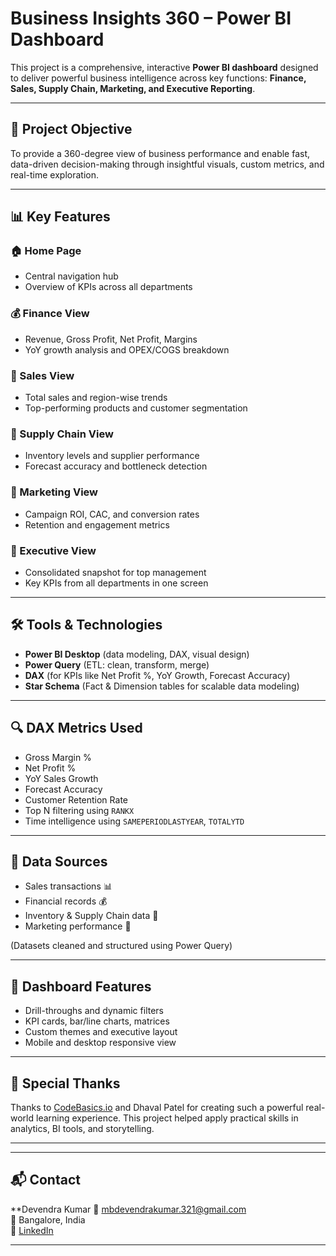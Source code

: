 
# Business Insights 360 – Power BI Dashboard

This project is a comprehensive, interactive **Power BI dashboard** designed to deliver powerful business intelligence across key functions: **Finance, Sales, Supply Chain, Marketing, and Executive Reporting**.

---

## 📌 Project Objective

To provide a 360-degree view of business performance and enable fast, data-driven decision-making through insightful visuals, custom metrics, and real-time exploration.

---

## 📊 Key Features

### 🏠 Home Page
- Central navigation hub
- Overview of KPIs across all departments

### 💰 Finance View
- Revenue, Gross Profit, Net Profit, Margins
- YoY growth analysis and OPEX/COGS breakdown

### 🛒 Sales View
- Total sales and region-wise trends
- Top-performing products and customer segmentation

### 🚚 Supply Chain View
- Inventory levels and supplier performance
- Forecast accuracy and bottleneck detection

### 📣 Marketing View
- Campaign ROI, CAC, and conversion rates
- Retention and engagement metrics

### 🧠 Executive View
- Consolidated snapshot for top management
- Key KPIs from all departments in one screen

---

## 🛠️ Tools & Technologies

- **Power BI Desktop** (data modeling, DAX, visual design)
- **Power Query** (ETL: clean, transform, merge)
- **DAX** (for KPIs like Net Profit %, YoY Growth, Forecast Accuracy)
- **Star Schema** (Fact & Dimension tables for scalable data modeling)

---

## 🔍 DAX Metrics Used

- Gross Margin %  
- Net Profit %  
- YoY Sales Growth  
- Forecast Accuracy  
- Customer Retention Rate  
- Top N filtering using `RANKX`  
- Time intelligence using `SAMEPERIODLASTYEAR`, `TOTALYTD`

---

## 📂 Data Sources

- Sales transactions 📊  
- Financial records 💰  
- Inventory & Supply Chain data 🚚  
- Marketing performance 📢  

(Datasets cleaned and structured using Power Query)

---

## 🎨 Dashboard Features

- Drill-throughs and dynamic filters  
- KPI cards, bar/line charts, matrices  
- Custom themes and executive layout  
- Mobile and desktop responsive view

---

## 🙌 Special Thanks

Thanks to [CodeBasics.io](https://codebasics.io) and Dhaval Patel for creating such a powerful real-world learning experience. This project helped apply practical skills in analytics, BI tools, and storytelling.

---



---

## 📬 Contact

**Devendra Kumar
📧 mbdevendrakumar.321@gmail.com  
📍 Bangalore, India  
🔗 [LinkedIn](https://www.linkedin.com/in/devendrakumar-dataanalyst)  

---

